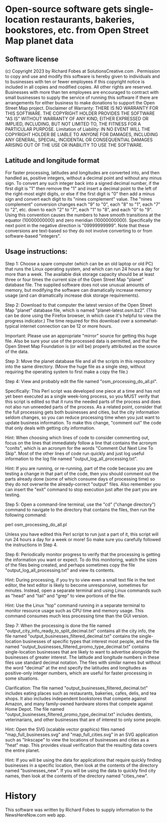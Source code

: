 Open-source software gets single-location restaurants, bakeries, bookstores, etc. from Open Street Map planet data
====================

Software license
----------------

(c) Copyright 2023 by Richard Fobes at SolutionsCreative.com .  Permission to copy and use and modify this software is hereby given to individuals and to businesses with ten or fewer employees if this copyright notice is included in all copies and modified copies.  All other rights are reserved.  Businesses with more than ten employees are encouraged to contract with small businesses to supply the service of running this software if there are arrangements for either business to make donations to support the Open Street Map project.
Disclaimer of Warranty:  THERE IS NO WARRANTY FOR THIS SOFTWARE. THE COPYRIGHT HOLDER PROVIDES THE SOFTWARE "AS IS" WITHOUT WARRANTY OF ANY KIND, EITHER EXPRESSED OR IMPLIED, INCLUDING, BUT NOT LIMITED TO, THE FITNESS FOR A PARTICULAR PURPOSE.  Limitation of Liability:  IN NO EVENT WILL THE COPYRIGHT HOLDER BE LIABLE TO ANYONE FOR DAMAGES, INCLUDING ANY GENERAL, SPECIAL, INCIDENTAL OR CONSEQUENTIAL DAMAGES ARISING OUT OF THE USE OR INABILITY TO USE THE SOFTWARE.

Latitude and longitude format
-------------

For faster processing, latitudes and longitudes are converted into, and then handled as, positive integers, without a decimal point and without any minus sign.  To convert any such integer back into a signed decimal number, if the first digit is "1" then remove the "1" and insert a decimal point to the left of the right-most eight digits, or else if the first digit is "0" then add a minus sign and convert each digit to its "nines complement" value.  The "nines complement" conversion changes each "9" to "0", each "8" to "1", each "7" to "2", etc. down to each "2" to "7", each "1" to "8", and each "0" to "9".  Using this convention causes the numbers to have smooth transitions at the equator (10000000000) and zero meridian (10000000000).  Specifically the next point in the negative direction is "09999999999".  Note that these conversions are text-based so they do not involve converting to or from software-based "integers".

Usage instructions:
----------------

Step 1:  Choose a spare computer (which can be an old laptop or old PC) that runs the Linux operating system, and which can run 24 hours a day for more than a week.  The available disk storage capacity should be at least three or four times the current size of the Open Street Map "planet" database file.  The supplied software does not use unusual amounts of memory, but modifying the software can dramatically increase memory usage (and can dramatically increase disk storage requirements).

Step 2:  Download to that computer the latest version of the Open Street Map "planet" database file, which is named "planet-latest.osm.bz2".  (This can be done using the Firefox browser, in which case it's helpful to view the progress indicator.)  The time required for this download over a somewhat-typical internet connection can be 12 or more hours.

Important:  Please use an appropriate "mirror" source for getting this huge file.  Also be sure your use of the processed data is permitted, and that the Open Street Map Foundation is (or will be) properly attributed as the source of the data.

Step 3:  Move the planet database file and all the scripts in this repository into the same directory.  (Move the huge file as a single step, without requiring the operating system to first make a copy the file.)

Step 4: View and probably edit the file named "osm_processing_do_all.pl".

Specifically:  This Perl script was developed one piece at a time and has not yet been executed as a single week-long process, so you MUST verify that this script is edited so that it runs the needed parts of the process and does not also run unneeded parts of the process.  As a related point, consider that the full processing gets both businesses and cities, but the city information seldom changes, so you can reduce processing time when you just want to update business information.  To make this change, "comment out" the code that only deals with getting city information.

Hint:  When choosing which lines of code to consider commenting out, focus on the lines that immediately follow a line that contains the acronym "conlts", which is an acronym for the words "Comment Out Next Line To Skip".  Most of the other lines of code run quickly and just log useful information to the log file named "output_log_all_processing.txt".

Hint:  If you are running, or re-running, part of the code because you are testing a change in that part of the code, then you should comment out the parts already done (some of which consume days of processing time) so they do not overwrite the already-correct "output" files.  Also remember you can insert the "exit" command to stop execution just after the part you are testing.

Step 5: Open a command-line terminal, use the "cd" ("change directory") command to navigate to the directory that contains the files, then run the following command:

perl osm_processing_do_all.pl

Unless you have edited this Perl script to run just a part of it, this script will run 24 hours a day for a week or more!  So make sure you carefully followed the instructions in Step 4.

Step 6: Periodically monitor progress to verify that the processing is getting the information you want or expect.  To do this monitoring, watch the sizes of the files being created, and perhaps sometimes copy the file "output_log_all_processing.txt" and view its contents.

Hint:  During processing, if you try to view even a small text file in the text editor, the text editor is likely to become unresponsive, sometimes for minutes.  Instead, open a separate terminal and using Linux commands such as "head" and "tail" and "grep" to view portions of the file.

Hint:  Use the Linux "top" command running in a separate terminal to monitor resource usage such as CPU time and memory usage.  This command consumes much less processing time than the GUI version.

Step 7:  When the processing is done the file named "output_city_info_ready_to_split_decimal.txt" contains all the city info, the file named "output_businesses_filtered_decimal.txt" contains the single-location businesses of specific types that interest most people, and the file named "output_businesses_filtered_promo_type_decimal.txt" contains single-location businesses that are likely to want to advertise alongside the businesses of greater interest.  The latitude and longitude numbers in these files use standard decimal notation.  The files with similar names but without the word "decimal" at the end specify the latitudes and longitudes as positive-only integer numbers, which are useful for faster processing in some situations.

Clarification:  The file named "output_businesses_filtered_decimal.txt" includes eating places such as restaurants, bakeries, cafes, delis, and tea shops.  It also includes independent bookstores that compete against Amazon, and many family-owned hardware stores that compete against Home Depot.  The file named "output_businesses_filtered_promo_type_decimal.txt" includes dentists, veterinarians, and other businesses that are of interest to only some people.

Hint:  Open the SVG (scalable vector graphics) files named "map_full_businesses.svg" and "map_full_cities.svg" in an SVG application such as "Inkscape" to view the locations of businesses and cities as a "heat" map.  This provides visual verification that the resulting data covers the entire planet.

Hint:  If you will be using the data for applications that require quickly finding businesses in a specific location, then look at the contents of the directory named "businesses_new".  If you will be using the data to quickly find city names, then look at the contents of the directory named "cities_new".

History
=======

This software was written by Richard Fobes to supply information to the NewsHereNow.com web app.
